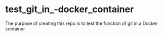 # test_git_in_-docker_container
The purpose of creating this repo is to test the function of git in a Docker container
